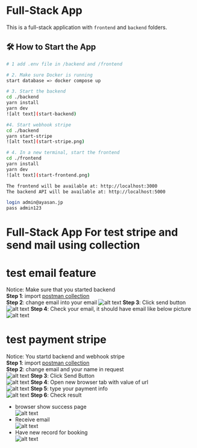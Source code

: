 # Full-Stack App

This is a full-stack application with `frontend` and `backend` folders.

## 🛠 How to Start the App

```bash
# 1 add .env file in /backend and /frontend

# 2. Make sure Docker is running
start database => docker compose up

# 3. Start the backend
cd ./backend
yarn install
yarn dev
![alt text](start-backend)

#4. Start webhook stripe
cd ./backend 
yarn start-stripe
![alt text](start-stripe.png)

# 4. In a new terminal, start the frontend
cd ./frontend
yarn install
yarn dev
![alt text](start-frontend.png)

The frontend will be available at: http://localhost:3000
The backend API will be available at: http://localhost:5000

login admin@ayasan.jp
pass admin123
```
# Full-Stack App For test stripe and send mail using collection

# test email feature
Notice: Make sure that you started backend </br>
**Step 1**: import [postman collection](asyan.postman_collection.json) </br>
**Step 2**: change email into your email 
![alt text](email-1.png)
**Step 3**: Click send button </br>
![alt text](email-2.png)
**Step 4**: Check your email, it should have email like below picture </br>
![alt text](email-3.png)

# test payment stripe 
Notice: You startd backend and webhook stripe </br>
**Step 1**: import [postman collection](asyan.postman_collection.json) </br>
**Step 2**: change email and your name in request </br>
![alt text](stripe-1.png)
**Step 3**: Click Send Button </br>
![alt text](stripe-2.png)
**Step 4**: Open new browser tab with value of url </br>
![alt text](stripe-3.png)
**Step 5**: type your payment info </br>
![alt text](stripe-4.png) 
**Step 6**: Check result </br>
- browser show success page </br>
![alt text](stripe-5.png)
- Receive email </br>
![alt text](stripe-6.png)
- Have new record for booking </br>
![alt text](stripe-7.png)

